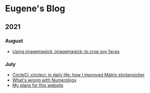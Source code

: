 # Eugene's Blog

## 2021

### August

- [Using imagemagick :imagemagick: to crop soy faces](2021-08-14.md)

### July

- [CircleCI :circleci: in daily life: how I improved Matrix stickerpicker](2021-07-15.md)
- [What's wrong with Numerology](2021-07-03.md)
- [My plans for this website](2021-07-02.md)

